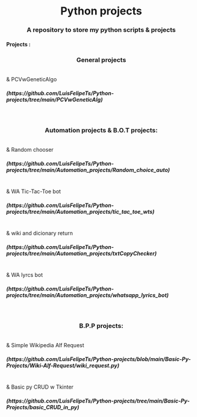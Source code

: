 <h1 align='center'>Python projects</h1>
<h3 align='center'>A repository to store my python scripts & projects</h3>
<h4>Projects :</h4> 

<h3 align='center'>General projects </h3> <br />
& PCVwGeneticAlgo <h5>(https://github.com/LuisFelipeTs/Python-projects/tree/main/PCVwGeneticAlg)</h5>  <br />

<h3 align='center'>Automation projects &  B.O.T projects:</h3> <br />
& Random chooser <h5>(https://github.com/LuisFelipeTs/Python-projects/tree/main/Automation_projects/Random_choice_auto)</h5>   <br />
& WA Tic-Tac-Toe bot <h5>(https://github.com/LuisFelipeTs/Python-projects/tree/main/Automation_projects/tic_tac_toe_wts)</h5>  <br />
& wiki and dicionary return <h5>(https://github.com/LuisFelipeTs/Python-projects/tree/main/Automation_projects/txtCopyChecker)</h5>   <br />
& WA lyrcs bot <h5>(https://github.com/LuisFelipeTs/Python-projects/tree/main/Automation_projects/whatsapp_lyrics_bot)</h5>  <br />

<h3 align='center'>B.P.P projects: </h3> <br />
& Simple Wikipedia Alf Request <h5>(https://github.com/LuisFelipeTs/Python-projects/blob/main/Basic-Py-Projects/Wiki-Alf-Request/wiki_request.py)</h5> <br />
& Basic py CRUD w Tkinter <h5>(https://github.com/LuisFelipeTs/Python-projects/tree/main/Basic-Py-Projects/basic_CRUD_in_py)</h5> <br />

